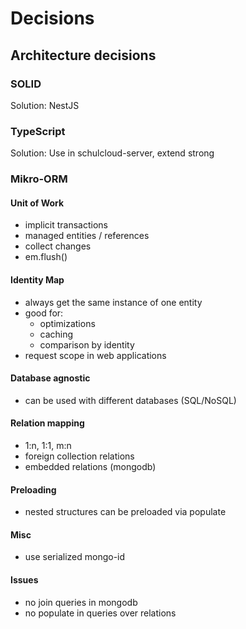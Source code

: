 # Decisions

## Architecture decisions



### SOLID

Solution: NestJS

### TypeScript

Solution: Use in schulcloud-server, extend strong

### Mikro-ORM

#### Unit of Work
- implicit transactions
- managed entities / references
- collect changes
- em.flush()

#### Identity Map
- always get the same instance of one entity
- good for:
  - optimizations
  - caching
  - comparison by identity
- request scope in web applications

#### Database agnostic
- can be used with different databases (SQL/NoSQL)

#### Relation mapping
- 1:n, 1:1, m:n
- foreign collection relations
- embedded relations (mongodb)

#### Preloading
- nested structures can be preloaded via populate

#### Misc
- use serialized mongo-id

#### Issues
- no join queries in mongodb
- no populate in queries over relations
